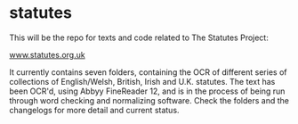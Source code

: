 # statutes
This will be the repo for texts and code related to The Statutes Project:

www.statutes.org.uk

It currently contains seven folders, containing the OCR of different series of collections of English/Welsh, British, Irish and U.K. statutes. The text has been OCR'd, using Abbyy FineReader 12, and is in the process of being run through word checking and normalizing software. Check the folders and the changelogs for more detail and current status.

